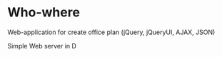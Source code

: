 # Who-where
Web-application for create office plan (jQuery, jQueryUI, AJAX, JSON)

Simple Web server in D
